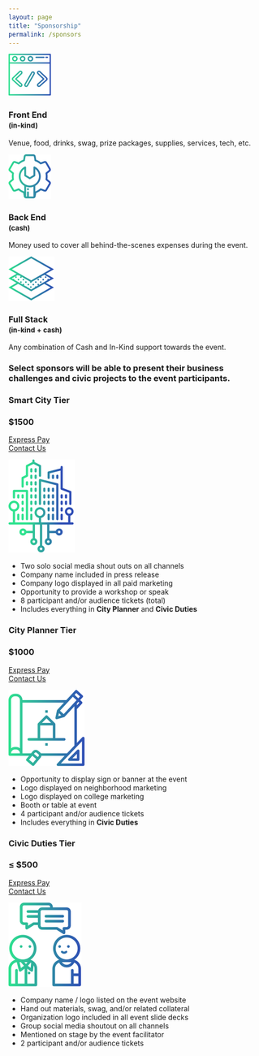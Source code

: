 ```yaml
---
layout: page
title: "Sponsorship"
permalink: /sponsors
---
```


<div class="container">
	<div class="row">
		<div class="col-md-4">
			<div class="card card-plain">
				<div class="col-6 col-md-5 ml-auto mr-auto">
					<img src="/assets/svg/browser-code.svg" alt="" class="img-fluid">
				</div>
				<h3 class="card-title text-center">Front End
					<br>
					<small class="card-description text-muted">(in-kind)</small>
				</h3>
				<div class="card-body">
					<p class="">
						Venue, food, drinks, swag, prize packages, supplies, services, tech, etc.
					</p>
				</div>
			</div>
		</div>
		<div class="col-md-4">
			<div class="card card-plain">
				<div class="col-6 col-md-5 ml-auto mr-auto">
					<img src="/assets/svg/config.svg" alt="" class="img-fluid">
				</div>
				<h3 class="card-title text-center">Back End
					<br>
					<small class="card-description text-muted">(cash)</small>
				</h3>
				<div class="card-body">
					<p class="">
						Money used to cover all behind-the-scenes expenses during the event.
					</p>
				</div>
			</div>
		</div>
		<div class="col-md-4">
			<div class="card card-plain">
				<div class="col-6 col-md-5 ml-auto mr-auto">
					<img src="/assets/svg/layers.svg" alt="" class="img-fluid">
				</div>
				<h3 class="card-title text-center">Full Stack
					<br>
					<small class="card-description text-muted">(in-kind + cash)</small>
				</h3>
				<div class="card-body">
					<p class="">
						Any combination of Cash and In-Kind support towards the event.
					</p>
				</div>
			</div>
		</div>
	</div>
	<div class="row mb-5">
		<div class="col-md-8 ml-auto mr-auto">
			<h3 class="text-center">Select sponsors will be able to present their business challenges and civic projects to the event participants.</h3>
		</div>
	</div>
	<div class="row vertical-align bot-right p-3 mb-5">
		<div class="col-md-3 text-center mb-3">
			<h3 class="mb-0">Smart City Tier</h3>
			<h3 class="card-title mt-1 mb-3">$1500</h3>
			<p>
				<a href="https://www.paypal.com/cgi-bin/webscr?cmd=_s-xclick&hosted_button_id=C7EJ8D4SYEW5W" title="Smart City Express Pay" alt="$2500 donation link" class="btn btn-success">Express Pay</a>
				<br>
				<a class="" href="mailto:sponsor@techmill.co?cc=kyletaylored@gmail.com&subject=HackNTX Sponsorship Inquiry&body=I'm interested in sponsoring the Hack NTX event.%0D%0A%0D%0ACompany name: <company name>%0D%0ACompany contact: <your name>%0D%0ASponsorship type: <in-kind | cash>%0D%0ASponsorship value: < amount >%0D%0AComments: <add below>">Contact Us</a>
			</p>
		</div>
		<div class="col-6 col-md-2 ml-auto mr-auto mb-3">
			<img src="/assets/svg/smart-city.svg" alt="Smart City icon" class="img-fluid">
		</div>
		<div class="col-md-6 mb-3 order-md-1">
			<ul>
				<li>Two solo social media shout outs on all channels</li>
				<li>Company name included in press release</li>
				<li>Company logo displayed in all paid marketing</li>
				<li>Opportunity to provide a workshop or speak</li>
				<li>8 participant and/or audience tickets (total)</li>
				<li>Includes everything in <strong>City Planner</strong> and <strong>Civic Duties</strong></li>
			</ul>
		</div>
	</div>
	<div class="row vertical-align bot-left p-3 mb-5">
		<div class="col-md-3 text-center order-md-3 mb-3">
			<h3 class="mb-0">City Planner Tier</h3>
			<h3 class="card-title mt-1 mb-3">$1000</h3>
			<p>
				<a href="https://www.paypal.com/cgi-bin/webscr?cmd=_s-xclick&hosted_button_id=KE3SZJ7Z3NQ3W" class="btn btn-success" title="City Planner Express Pay" alt="$1000 donation link">Express Pay</a>
				<br>
				<a class="" href="mailto:sponsor@techmill.co?cc=kyletaylored@gmail.com&subject=HackNTX Sponsorship Inquiry&body=I'm interested in sponsoring the Hack NTX event.%0D%0A%0D%0ACompany name: <company name>%0D%0ACompany contact: <your name>%0D%0ASponsorship type: <in-kind | cash>%0D%0ASponsorship value: < amount >%0D%0AComments: <add below>">Contact Us</a>
			</p>
		</div>
		<div class="col-6 col-md-2 ml-auto mr-auto mb-3 order-md-2">
			<img src="/assets/svg/design.svg" alt="Smart City icon" class="img-fluid">
		</div>
		<div class="col-md-6 mb-3">
			<ul>
				<li>Opportunity to display sign or banner at the event</li>
				<li>Logo displayed on neighborhood marketing</li>
				<li>Logo displayed on college marketing</li>
				<li>Booth or table at event</li>
				<li>4 participant and/or audience tickets</li>
				<li>Includes everything in <strong>Civic Duties</strong></li>
			</ul>
		</div>
	</div>
	<div class="row vertical-align bot-right p-3 mb-5">
		<div class="col-md-3 text-center mb-3">
			<h3 class="mb-0">Civic Duties Tier</h3>
			<h3 class="card-title mt-1 mb-3">≤ $500</h3>
			<p>
				<a href="https://www.paypal.com/cgi-bin/webscr?cmd=_s-xclick&hosted_button_id=63FZDYQLX25LC" title="Civic Duties Express Pay" alt="General donation link" class="btn btn-success">Express Pay</a>
				<br>
				<a class="" href="mailto:sponsor@techmill.co?cc=kyletaylored@gmail.com&subject=HackNTX Sponsorship Inquiry&body=I'm interested in sponsoring the Hack NTX event.%0D%0A%0D%0ACompany name: <company name>%0D%0ACompany contact: <your name>%0D%0ASponsorship type: <in-kind | cash>%0D%0ASponsorship value: < amount >%0D%0AComments: <add below>">Contact Us</a>
			</p>
		</div>
		<div class="col-6 col-md-2 ml-auto mr-auto mb-3">
			<img src="/assets/svg/chatting.svg" alt="Smart City icon" class="img-fluid">
		</div>
		<div class="col-md-6 mb-3">
			<ul>
				<li>Company name / logo listed on the event website</li>
				<li>Hand out materials, swag, and/or related collateral</li>
				<li>Organization logo included in all event slide decks</li>
				<li>Group social media shoutout on all channels</li>
				<li>Mentioned on stage by the event facilitator</li>
				<li>2 participant and/or audience tickets</li>
			</ul>
		</div>
	</div>
</div>
